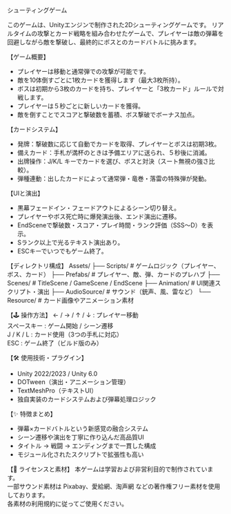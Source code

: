 シューティングゲーム

このゲームは、Unityエンジンで制作された2Dシューティングゲームです。
リアルタイムの攻撃とカード戦略を組み合わせたゲームで、プレイヤーは敵の弾幕を回避しながら敵を撃破し、最終的にボスとのカードバトルに挑みます。

【ゲーム概要】
- プレイヤーは移動と通常弾での攻撃が可能です。
- 敵を10体倒すごとに1枚カードを獲得します（最大3枚所持）。
- ボスは初期から3枚のカードを持ち、プレイヤーと「3枚カード」ルールで対戦します。
- プレイヤーは５秒ごとに新しいカードを獲得。
- 敵を倒すことでスコアと撃破数を蓄積、ボス撃破でボーナス加点。

【カードシステム】
- 発牌：撃破数に応じて自動でカードを取得、プレイヤーとボスは初期3枚。
- 備えカード：手札が満杯のときは予備エリアに送られ、５秒後に消滅。
- 出牌操作：J/K/L キーでカードを選び、ボスと対決（スート無視の強さ比較）。
- 弾種連動：出したカードによって通常弾・竜巻・落雷の特殊弾が発動。

【UIと演出】
- 黒幕フェードイン・フェードアウトによるシーン切り替え。
- プレイヤーやボス死亡時に爆発演出後、エンド演出に遷移。
- EndSceneで撃破数・スコア・プレイ時間・ランク評価（SSS〜D）を表示。
- Sランク以上で光るテキスト演出あり。
- ESCキーでいつでもゲーム終了。

【ディレクトリ構成】
Assets/
├── Scripts/               # ゲームロジック（プレイヤー、ボス、カード）
├── Prefabs/               # プレイヤー、敵、弾、カードのプレハブ
├── Scenes/                # TitleScene / GameScene / EndScene
├── Animation/                    # UI関連スクリプト・演出
├── AudioSource/                 # サウンド（銃声、風、雷など）
└── Resource/             # カード画像やアニメーション素材

【🕹️ 操作方法】
← / → / ↑ / ↓   : プレイヤー移動  
スペースキー     : ゲーム開始 / シーン遷移  
J / K / L         : カード使用（3つの手札に対応）  
ESC               : ゲーム終了（ビルド版のみ）  

【🛠️ 使用技術・プラグイン】
- Unity 2022/2023 / Unity 6.0
- DOTween（演出・アニメーション管理）
- TextMeshPro（テキストUI）
- 独自実装のカードシステムおよび弾幕処理ロジック

【✨ 特徴まとめ】
- 弾幕×カードバトルという新感覚の融合システム
- シーン遷移や演出を丁寧に作り込んだ高品質UI
- タイトル → 戦闘 → エンディングまで一貫した構成
- モジュール化されたスクリプトで拡張性も高い

【📄 ライセンスと素材】
本ゲームは学習および非営利目的で制作されています。  
一部サウンド素材は Pixabay、愛給網、淘声網 などの著作権フリー素材を使用しております。  
各素材の利用規約に従ってご使用ください。
